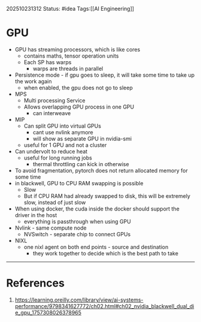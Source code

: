 202510231312
Status: #idea
Tags:[[AI Engineering]]

# GPU

- GPU has streaming processors, which is like cores
	- contains maths, tensor operation units
	- Each SP has warps
		- warps are threads in parallel
- Persistence mode - if gpu goes to sleep, it will take some time to take up the work again
	- when enabled, the gpu does not go to sleep
- MPS
	- Multi processing Service
	- Allows overlapping GPU process in one GPU
		- can interweave
- MIP
	- Can split GPU into virtual GPUs
		- cant use nvlink anymore
		- will show as separate GPU in nvidia-smi
	- useful for 1 GPU and not a cluster
- Can undervolt to reduce heat
	- useful for long running jobs
		- thermal throttling can kick in otherwise
- To avoid fragmentation, pytorch does not return allocated memory for some time
- in blackwell, GPU to CPU RAM swapping is possible
	- Slow
	- But if CPU RAM had already swapped to disk, this will be extremely slow, instead of just slow
- When using docker, the cuda inside the docker should support the driver in the host
	- everything is passthrough when using GPU
- Nvlink - same compute node
	- NVSwitch - separate chip to connect GPUs
- NIXL
	- one nixl agent on both end points - source and destination
		- they work together to decide which is the best path to take
---
# References

1. https://learning.oreilly.com/library/view/ai-systems-performance/9798341627772/ch02.html#ch02_nvidia_blackwell_dual_die_gpu_1757308026378965
